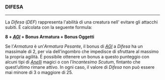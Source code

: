 ### DIFESA		
---
La *Difesa* (*DEF*) rappresenta l'abilità di una creatura nell' evitare gli attacchi subiti. È calcolata con la seguente formula:

**8 + [_AGI_](personaggio/caratteristiche.md) + Bonus Armatura + Bonus Oggetti**

Se l’*Armatura* è un’*Armatura Pesante*, il bonus di [*AGI*](personaggio/caratteristiche.md) a *Difesa* ha un massimale di 2, per via dell’ingombro che impedisce di sfruttare al massimo la propria agilità. È possibile ottenere un bonus a questo punteggio con alcuni tipi di [*Anelli*](personaggio/caratteristiche.md) magici o con l’*Incantesimo* *Scutum*, fintanto che quest’ultimo rimane attivo. In ogni caso, il valore di *Difesa* non può essere mai minore di 3 o maggiore di 25.



